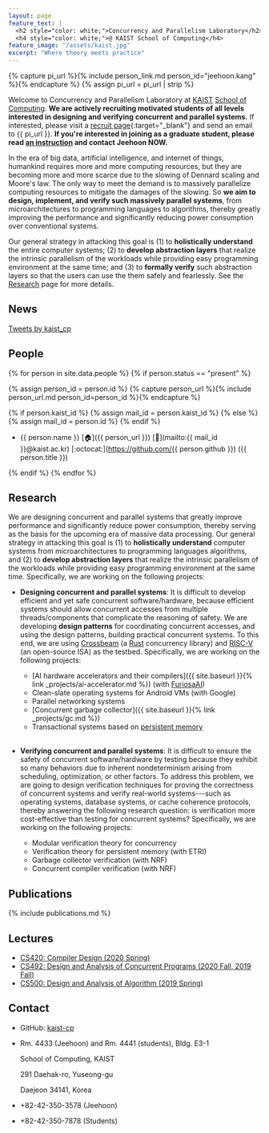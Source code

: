 ```yaml
---
layout: page
feature_text: |
  <h2 style="color: white;">Concurrency and Parallelism Laboratory</h2>
  <h4 style="color: white;">@ KAIST School of Computing</h4>
feature_image: "/assets/kaist.jpg"
excerpt: "Where theory meets practice"
---
```


{% capture pi_url %}{% include person_link.md person_id="jeehoon.kang" %}{% endcapture %}
{% assign pi_url = pi_url | strip %}

Welcome to Concurrency and Parallelism Laboratory at [KAIST](https://www.kaist.ac.kr) [School of
Computing](https://cs.kaist.ac.kr). **We are actively recruiting motivated students of all levels
interested in designing and verifying concurrent and parallel systems.** If interested, please visit
a [recruit
page](https://www.facebook.com/groups/kaistcomputerscience/permalink/2970178453084074){:target="_blank"}
and send an email to {{ pi_url }}. **If you're interested in joining as a graduate student, please
read [an instruction](https://github.com/kaist-cp/helpdesk/#advice-for-potential-lab-members) and
contact Jeehoon NOW.**

In the era of big data, artificial intelligence, and internet of things, humankind requires more and
more computing resources, but they are becoming more and more scarce due to the slowing of Dennard
scaling and Moore's law. The only way to meet the demand is to massively parallelize computing
resources to mitigate the damages of the slowing. So **we aim to design, implement, and verify such
massively parallel systems**, from microarchitectures to programming languages to algorithms,
thereby greatly improving the performance and significantly reducing power consumption over
conventional systems.

Our general strategy in attacking this goal is (1) to **holistically understand** the entire
computer systems; (2) to **develop abstraction layers** that realize the intrinsic parallelism of
the workloads while providing easy programming environment at the same time; and (3) to **formally
verify** such abstraction layers so that the users can use the them safely and fearlessly. See the
[Research](#research) page for more details.



## News

<div id="news" style="width: 50%; height:auto;">
    <a class="twitter-timeline" href="https://twitter.com/kaist_cp?ref_src=twsrc%5Etfw">Tweets by kaist_cp</a> <script async src="https://platform.twitter.com/widgets.js" charset="utf-8"></script> 
</div>



## People
<div id="people"></div>

{% for person in site.data.people %}
{% if person.status == "present" %}

{% assign person_id = person.id %}
{% capture person_url %}{% include person_url.md person_id=person_id %}{% endcapture %}

{% if person.kaist_id %}
{% assign mail_id = person.kaist_id %}
{% else %}
{% assign mail_id = person.id %}
{% endif %}

- {{ person.name }}
  [:house:]({{ person_url }})
  [:e-mail:](mailto:{{ mail_id }}@kaist.ac.kr)
  [:octocat:](https://github.com/{{ person.github }})
  ({{ person.title }})

{% endif %}
{% endfor %}

<!-- TODO: alumni? -->


## Research
<div id="research"></div>

We are designing concurrent and parallel systems that greatly improve performance and significantly
reduce power consumption, thereby serving as the basis for the upcoming era of massive data
processing. Our general strategy in attacking this goal is (1) to **holistically understand**
computer systems from microarchitectures to programming languages algorithms, and (2) to **develop
abstraction layers** that realize the intrinsic parallelism of the workloads while providing easy
programming environment at the same time. Specifically, we are working on the following projects:

- **Designing concurrent and parallel systems**: It is difficult to develop efficient and yet safe
  concurrent software/hardware, because efficient systems should allow concurrent accesses from
  multiple threads/components that complicate the reasoning of safety. We are developing **design
  patterns** for coordinating concurrent accesses, and using the design patterns, building practical
  concurrent systems. To this end, we are using
  [Crossbeam](https://github.com/crossbeam-rs/crossbeam) (a [Rust](https://www.rust-lang.org)
  concurrency library) and [RISC-V](https://riscv.org/) (an open-source ISA) as the
  testbed. Specifically, we are working on the following projects:

  + [AI hardware accelerators and their compilers]({{ site.baseurl }}{% link _projects/ai-accelerator.md %}) (with [FuriosaAI](https://www.furiosa.ai/))
  + Clean-slate operating systems for Android VMs (with Google)
  + Parallel networking systems
  + [Concurrent garbage collector]({{ site.baseurl }}{% link _projects/gc.md %})
  + Transactional systems based on [persistent memory](https://docs.pmem.io/persistent-memory/)

  <br />

- **Verifying concurrent and parallel systems**: It is difficult to ensure the safety of concurrent
  software/hardware by testing because they exhibit so many behaviors due to inherent nondeterminism
  arising from scheduling, optimization, or other factors. To address this problem, we are going to
  design verification techniques for proving the correctness of concurrent systems and verify
  real-world systems---such as operating systems, database systems, or cache coherence protocols,
  thereby answering the following research question: is verification more cost-effective than
  testing for concurrent systems?  Specifically, we are working on the following projects:

  + Modular verification theory for concurrency
  + Verification theory for persistent memory (with ETRI)
  + Garbage collector verification (with NRF)
  + Concurrent compiler verification (with NRF)



## Publications
<div id="publications"></div>

{% include publications.md %}
<!-- See the [publications]({{ site.baseurl }}{% link publications.md %}) page. -->



## Lectures
<div id="lectures"></div>

- [CS420: Compiler Design (2020 Spring)](https://github.com/kaist-cp/cs420)
- [CS492: Design and Analysis of Concurrent Programs (2020 Fall, 2019 Fall)](https://github.com/kaist-cp/cs492-concur)
- [CS500: Design and Analysis of Algorithm (2019 Spring)](https://github.com/kaist-cp/cs500-2019s)



## Contact
<div id="contact"></div>

- GitHub: [kaist-cp](https://github.com/kaist-cp)

- Rm. 4433 (Jeehoon) and Rm. 4441 (students), Bldg. E3-1

  School of Computing, KAIST

  291 Daehak-ro, Yuseong-gu

  Daejeon 34141, Korea

- +82-42-350-3578 (Jeehoon)
- +82-42-350-7878 (Students)
